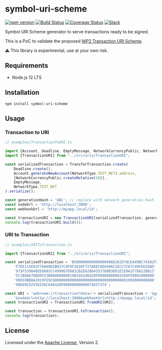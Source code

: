 # symbol-uri-scheme

[![npm version](https://badge.fury.io/js/symbol-uri-scheme.svg)](https://badge.fury.io/js/symbol-uri-scheme)
[![Build Status](https://travis-ci.org/nemfoundation/symbol-uri-scheme.svg?branch=master)](https://travis-ci.org/nemfoundation/symbol-uri-scheme)
[![Coverage Status](https://coveralls.io/repos/github/nemfoundation/symbol-uri-scheme/badge.svg?branch=master)](https://coveralls.io/github/nemfoundation/symbol-uri-scheme?branch=master)
[![Slack](https://img.shields.io/badge/chat-on%20slack-green.svg)](https://symbol.slack.com/messages/CB0UU89GS//)

Symbol URI Scheme generator to serve transactions ready to be signed.

This is a PoC to validate the proposed [NIP2 Transaction URI Scheme](https://github.com/nemtech/NIP/issues/6).

:warning: This library is experimental, use at your own risk.

## Requirements

- Node.js 12 LTS

## Installation

``npm install symbol-uri-scheme``

## Usage

### Transaction to URI

```ts
// examples/TransactionToURI.ts

import {Account, Deadline, EmptyMessage, NetworkCurrencyPublic, NetworkType, TransferTransaction} from 'symbol-sdk';
import {TransactionURI} from "../src/uris/TransactionURI";

const serializedTransaction = TransferTransaction.create(
    Deadline.create(),
    Account.generateNewAccount(NetworkType.TEST_NET).address,
    [NetworkCurrencyPublic.createRelative(10)],
    EmptyMessage,
    NetworkType.TEST_NET
).serialize();

const generationHash = 'ABC'; // replace with network generation hash
const nodeUrl = 'http://localhost:3000';
const webhookUrl = 'http://myapp.local/id';

const transactionURI = new TransactionURI(serializedTransaction, generationHash, nodeUrl, webhookUrl);
console.log(transactionURI.build());

```

### URI to Transaction

```ts
// examples/URIToTransaction.ts

import {TransactionURI} from "../src/uris/TransactionURI";

const serializedTransaction = 'B500000000000000406D262D78CE449BC743A2F27FFE05A677A922C6FBA0B6FD' +
    'F7EE115E01F76A60D2B027C4F8F2826F727ADEC0E6406C2ECC7C67C49FED2DAD' +
    '973F539046EE8A02CC499067D981CB2EA28D43537D8B3D91E1E0A1F7DA12DB13' +
    '5C1B9867DB80553B000000000198544140420F000000000015D6FE9001000000' +
    '99659BB8A2019FE9C60000000000000000000000000000000001050000000000' +
    '90D69CD255E556C640420F00000000000074657374';

const URI = 'web+nem://transaction?data='+ serializedTransaction + '&generationHash=test' +
    '&nodeUrl=http://localhost:3000&webhookUrl=http://myapp.local/id';
const transactionURI = TransactionURI.fromURI(URI);

const transaction = transactionURI.toTransaction();
console.log(transaction);

```

## License

Licensed under the [Apache License](LICENSE.md), Version 2.
